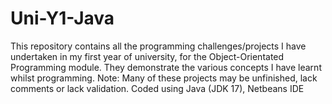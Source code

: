 # Uni-Y1-Java
This repository contains all the programming challenges/projects I have undertaken in my first year of university, for the Object-Orientated Programming module. They demonstrate the various concepts I have learnt whilst programming.
Note: Many of these projects may be unfinished, lack comments or lack validation.
Coded using Java (JDK 17), Netbeans IDE
